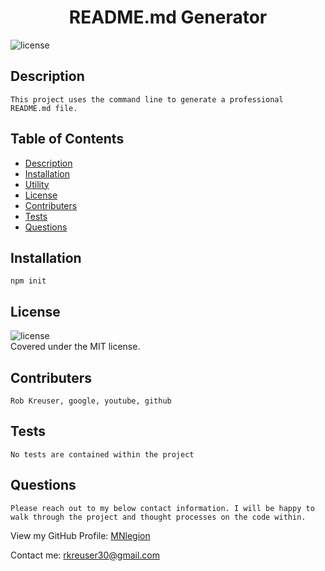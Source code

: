   <h1 align='center'>README.md Generator</h1>

  ![license](https://img.shields.io/badge/license-MIT-informational)

  ## Description
    This project uses the command line to generate a professional README.md file. 

  ## Table of Contents
  - [Description](#description)
  - [Installation](#install)
  - [Utility](#utility)
  - [License](#license)
  - [Contributers](#contributers)
  - [Tests](#tests)
  - [Questions](#questions)

  ## Installation
    npm init

  ## License
  ![license](https://img.shields.io/badge/license-MIT-informational)
  <br />
  Covered under the MIT license.

  ## Contributers
    Rob Kreuser, google, youtube, github

  ## Tests
    No tests are contained within the project

  ## Questions
    Please reach out to my below contact information. I will be happy to walk through the project and thought processes on the code within. 

  View my GitHub Profile: [MNlegion](https://github.com/MNlegion)

  Contact me: rkreuser30@gmail.com
